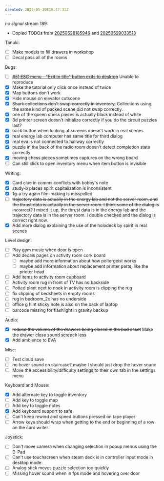 ```yaml
---
created: 2025-05-29T18:47:31Z
---
```


_no signal_ stream 189:
- Copied TODOs from [20250528185946](20250528185946.md) and [20250529033518](20250529033518.md)

Tanuki:
- [ ] Make models to fill drawers in workshop
- [ ] Decal pass all of the rooms

Bugs:
- [ ] ~~[#51 ESC menu - "Exit to title" button exits to desktop](https://git.tsuki.games/exodrifter/lost-contact/issues/51)~~ Unable to reproduce
- [x] Make the tutorial only click once instead of twice
- [x] Map buttons don't work
- [x] Hide mouse on elevator cutscene
- [x] ~~Shark collections don't swap correctly in inventory.~~ Collections using the same kind of packed scene did not swap correctly.
- [x] one of the queen chess pieces is actually black instead of white
- [x] 3d printer screen doesn't initialize correctly if you do the circuit puzzles last?
- [x] back button when looking at screens doesn't work in real scenes
- [x] real energy lab computer has same title for third dialog
- [x] real eva is not connected to hallway correctly
- [x] puzzle in the back of the radio room doesn't detect completion state correctly
- [x] moving chess pieces sometimes captures on the wrong board
- [ ] Can still click to open inventory menu when item button is invisible

Writing:
- [x] Card clue in comms conflicts with bobby's note
- [x] study-b places spirit capitalization is inconsistent
- [x] 1g-a try again film-making is misspelled
- [ ] ~~trajectory data is actually in the energy lab and not the server room, and the thrust data is actually in the server room. I think some of the dialog is incorrect?~~ I mixed it up, the thrust data is in the energy lab and the trajectory data is in the server room. I double checked and the dialog is correct right now.
- [x] Add more dialog explaining the use of the holodeck by spirit in real scenes

Level design:
- [ ] Play gym music when door is open
- [ ] Add decals pages on activity room cork board
	- [ ] maybe add more information about how poltergeist works
	- [ ] maybe add information about replacement printer parts, like the printer head
- [ ] Add items to activity room cupboard
- [ ] Activity room rug in front of TV has no backside
- [ ] Potted plant next to nook in activity room is clipping the rug
- [ ] fix clipping of bedsheets in empty rooms
- [ ] rug in bedroom_2c has no underside
- [ ] office g hint sticky note is also on the back of laptop
- [ ] barcode missing for flashlight in gravity backup

Audio:
- [x] ~~reduce the volume of the drawers being closed in the bed asset~~ Make the drawer close sound screech less
- [x] Add ambience to EVA

Misc:
- [ ] Test cloud save
- [ ] no hover sound on staircase? maybe I should just drop the hover sound
- [ ] Move the accessibility/difficulty settings to their own tab in the settings menu

Keyboard and Mouse:
- [x] Add alternate key to toggle inventory
- [ ] Add key to toggle map
- [ ] Add key to toggle notes
- [x] Add keyboard support to safe
- [ ] Can't keep rewind and speed buttons pressed on tape player
- [ ] Arrow keys should wrap when getting to the end or beginning of a row on the card writer

Joystick:
- [ ] Don't move camera when changing selection in popup menus using the D-Pad
- [ ] Can't use touchscreen when steam deck is in controller input mode in desktop mode
- [ ] Analog stick moves puzzle selection too quickly
- [ ] Missing hover sound when in fps mode and hovering over door
